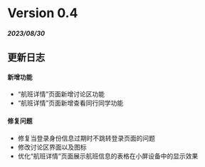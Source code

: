 # Version 0.4
##### 2023/08/30

## 更新日志
#### 新增功能
- “航班详情”页面新增讨论区功能
- “航班详情”页面新增查看同行同学功能
#### 修复问题
- 修复当登录身份信息过期时不跳转登录页面的问题
- 修改讨论区界面以及图标
- 优化“航班详情”页面展示航班信息的表格在小屏设备中的显示效果